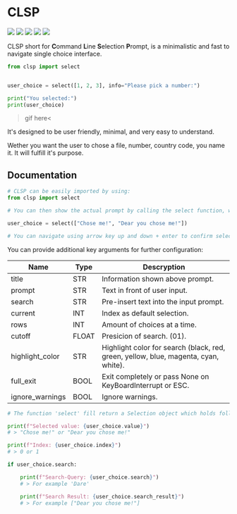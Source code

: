 # CLSP

<img src="https://img.shields.io/badge/Linux-yes-green"> <img src="https://img.shields.io/badge/MacOS-yes-green"> <img src="https://img.shields.io/badge/Windows-yes-green"> <img src="https://img.shields.io/badge/FreeBSD-yes-green"> <img src="https://img.shields.io/badge/Version-1.0-red">

CLSP short for **C**ommand **L**ine **S**election **P**rompt, is a minimalistic and fast to navigate single choice interface.

```python
from clsp import select


user_choice = select([1, 2, 3], info="Please pick a number:")

print("You selected:")
print(user_choice)
```

>gif here<

It's designed to be user friendly, minimal, and very easy to understand.

Wether you want the user to chose a file, number, country code, you name it. It will fulfill it's purpose.


## Documentation


```python
# CLSP can be easily imported by using:
from clsp import select

# You can then show the actual prompt by calling the select function, while passing a list type as argument.

user_choice = select(["Chose me!", "Dear you chose me!"])

# You can navigate using arrow key up and down + enter to confirm selection.
```

You can provide additional key arguments for further configuration:

|      Name       | Type  |                                  Descryption                                        |
| --------------- | ----- | ----------------------------------------------------------------------------------- |
| title           | STR   | Information shown above prompt.                                                     |
| prompt          | STR   | Text in front of user input.                                                        |
| search          | STR   | Pre-insert text into the input prompt.                                              |
| current         | INT   | Index as default selection.                                                         |
| rows            | INT   | Amount of choices at a time.                                                        |
| cutoff          | FLOAT | Presicion of search. (0<x>1).                                                       |
| highlight_color | STR   | Highlight color for search (black, red, green, yellow, blue, magenta, cyan, white). |
| full_exit       | BOOL  | Exit completely or pass None on KeyBoardInterrupt or ESC.                           |
| ignore_warnings | BOOL  | Ignore warnings.                                                                    |

```python
# The function 'select' fill return a Selection object which holds following attributes:

print(f"Selected value: {user_choice.value}")
# > "Chose me!" or "Dear you chose me!"

print(f"Index: {user_choice.index}")
# > 0 or 1

if user_choice.search:

	print(f"Search-Query: {user_choice.search}")
	# > For example 'Dare'

	print(f"Search Result: {user_choice.search_result}")
	# > For example ["Dear you chose me!"]
```